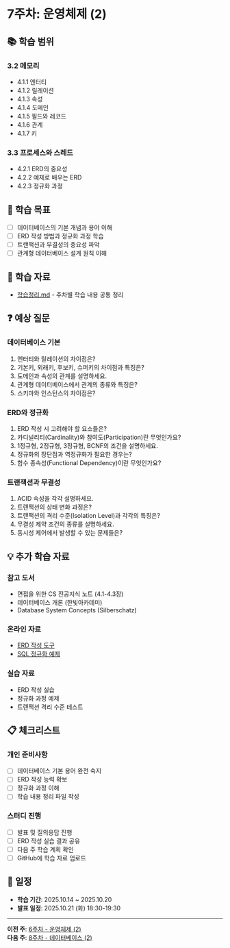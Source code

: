 # 7주차: 운영체제 (2)

## 📚 학습 범위

### 3.2 메모리
- 4.1.1 엔터티
- 4.1.2 릴레이션
- 4.1.3 속성
- 4.1.4 도메인
- 4.1.5 필드와 레코드
- 4.1.6 관계
- 4.1.7 키

### 3.3 프로세스와 스레드
- 4.2.1 ERD의 중요성
- 4.2.2 예제로 배우는 ERD
- 4.2.3 정규화 과정

## 🎯 학습 목표

- [ ] 데이터베이스의 기본 개념과 용어 이해
- [ ] ERD 작성 방법과 정규화 과정 학습
- [ ] 트랜잭션과 무결성의 중요성 파악
- [ ] 관계형 데이터베이스 설계 원칙 이해

## 📝 학습 자료

- [학습정리.md](./학습정리.md) - 주차별 학습 내용 공통 정리

## ❓ 예상 질문

### 데이터베이스 기본
1. 엔터티와 릴레이션의 차이점은?
2. 기본키, 외래키, 후보키, 슈퍼키의 차이점과 특징은?
3. 도메인과 속성의 관계를 설명하세요.
4. 관계형 데이터베이스에서 관계의 종류와 특징은?
5. 스키마와 인스턴스의 차이점은?

### ERD와 정규화
1. ERD 작성 시 고려해야 할 요소들은?
2. 카디널리티(Cardinality)와 참여도(Participation)란 무엇인가요?
3. 1정규형, 2정규형, 3정규형, BCNF의 조건을 설명하세요.
4. 정규화의 장단점과 역정규화가 필요한 경우는?
5. 함수 종속성(Functional Dependency)이란 무엇인가요?

### 트랜잭션과 무결성
1. ACID 속성을 각각 설명하세요.
2. 트랜잭션의 상태 변화 과정은?
3. 트랜잭션의 격리 수준(Isolation Level)과 각각의 특징은?
4. 무결성 제약 조건의 종류를 설명하세요.
5. 동시성 제어에서 발생할 수 있는 문제들은?

## 💡 추가 학습 자료

### 참고 도서
- 면접을 위한 CS 전공지식 노트 (4.1-4.3장)
- 데이터베이스 개론 (한빛아카데미)
- Database System Concepts (Silberschatz)

### 온라인 자료
- [ERD 작성 도구](https://www.erdcloud.com/)
- [SQL 정규화 예제](https://www.studytonight.com/dbms/database-normalization.php)

### 실습 자료
- ERD 작성 실습
- 정규화 과정 예제
- 트랜잭션 격리 수준 테스트

## 📋 체크리스트

### 개인 준비사항
- [ ] 데이터베이스 기본 용어 완전 숙지
- [ ] ERD 작성 능력 확보
- [ ] 정규화 과정 이해
- [ ] 학습 내용 정리 파일 작성

### 스터디 진행
- [ ] 발표 및 질의응답 진행
- [ ] ERD 작성 실습 결과 공유
- [ ] 다음 주 학습 계획 확인
- [ ] GitHub에 학습 자료 업로드

## 📅 일정

- **학습 기간**: 2025.10.14 ~ 2025.10.20
- **발표 일정**: 2025.10.21 (화) 18:30-19:30

---

**이전 주**: [6주차 - 운영체제 (2)](../week06/README.md)  
**다음 주**: [8주차 - 데이터베이스 (2)](../week08/README.md)

